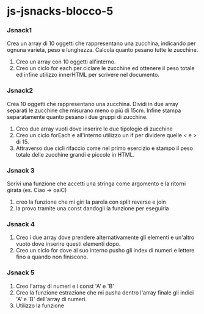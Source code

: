 js-jsnacks-blocco-5
===
### Jsnack1
Crea un array di 10 oggetti che rappresentano una zucchina, indicando per ognuna varietà, peso e lunghezza.
Calcola quanto pesano tutte le zucchine.
1. Creo un array con 10 oggetti all'interno.
2. Creo un ciclo for each per ciclare le zucchine ed ottenere il peso totale ed infine utilizzo innerHTML per scrivere nel documento.
### Jsnack2
Crea 10 oggetti che rappresentano una zucchina.
Dividi in due array separati le zucchine che misurano meno o più di 15cm.
Infine stampa separatamente quanto pesano i due gruppi di zucchine.
1. Creo due array vuoti dove inserire le due tipologie di zucchine
2. Creo un ciclo forEach e all'interno utilizzo un if per dividere quelle < e > di 15.
3. Attraverso due cicli rifaccio come nel primo esercizio e stampo il peso totale delle zucchine grandi e piccole in HTML.
### Jsnack 3
Scrivi una funzione che accetti una stringa come argomento e la ritorni girata (es. Ciao -> oaiC)
1. creo la funzione che mi giri la parola con split reverse e join
2. la provo tramite una const dandogli la funzione per eseguirla
### Jsnack 4
1. Creo i due array dove prendere alternativamente gli elementi e un'altro vuoto dove inserire questi elementi dopo.
2. Creo un ciclo for dove al suo interno pusho gli index di numeri e lettere fino a quando non finiscono.
### Jsnack 5
1. Creo l'array di numeri e i const 'A' e 'B'
2. Creo la funzione estrazione che mi pusha dentro l'array finale gli indici 'A' e 'B' dell'array di numeri.
3. Utilizzo la funzione
